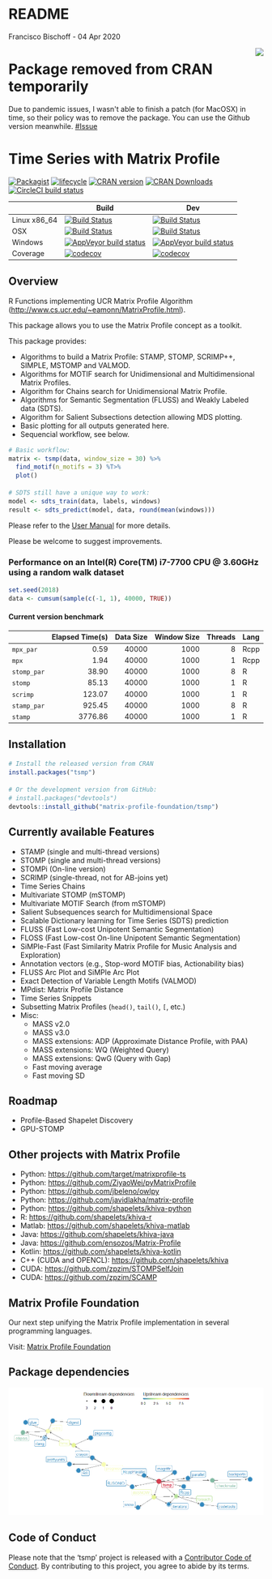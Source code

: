 README
================
Francisco Bischoff
\- 04 Apr 2020

<!-- README.md is generated from README.Rmd. Please edit that file -->

<img src="man/figures/logo.png" align="right" style="float:right;" />

# Package removed from CRAN temporarily

Due to pandemic issues, I wasn't able to finish a patch (for MacOSX) in time, so their policy was to remove the package. You can use the Github version meanwhile. [#Issue](https://github.com/matrix-profile-foundation/tsmp/issues/78)

# Time Series with Matrix Profile

<!-- badges: start -->
[![Packagist](https://img.shields.io/badge/License-Apache--2.0-brightgreen.svg)](https://choosealicense.com/licenses/apache-2.0/)
[![lifecycle](https://img.shields.io/badge/lifecycle-stable-brightgreen.svg)](https://www.tidyverse.org/lifecycle/#stable)
[![CRAN
version](http://www.r-pkg.org/badges/version/tsmp)](https://cran.r-project.org/package=tsmp)
[![CRAN
Downloads](https://cranlogs.r-pkg.org/badges/tsmp)](https://cran.r-project.org/package=tsmp)
[![CircleCI build
status](https://circleci.com/gh/matrix-profile-foundation/tsmp.svg?style=svg)](https://circleci.com/gh/matrix-profile-foundation/tsmp)
<!-- badges: end -->

|               | Build                                                                                                                                                                             | Dev                                                                                                                                                                                 |
| ------------- | --------------------------------------------------------------------------------------------------------------------------------------------------------------------------------- | ----------------------------------------------------------------------------------------------------------------------------------------------------------------------------------- |
| Linux x86\_64 | [![Build Status](https://travis-ci.com/matrix-profile-foundation/tsmp.svg?branch=master)](https://travis-ci.com/matrix-profile-foundation/tsmp)                                   | [![Build Status](https://travis-ci.com/matrix-profile-foundation/tsmp.svg?branch=develop)](https://travis-ci.com/matrix-profile-foundation/tsmp)                                    |
| OSX           | [![Build Status](https://travis-ci.com/matrix-profile-foundation/tsmp.svg?branch=master)](https://travis-ci.com/matrix-profile-foundation/tsmp)                                   | [![Build Status](https://travis-ci.com/matrix-profile-foundation/tsmp.svg?branch=develop)](https://travis-ci.com/matrix-profile-foundation/tsmp)                                    |
| Windows       | [![AppVeyor build status](https://ci.appveyor.com/api/projects/status/byfyqncr60ten98g/branch/master?svg=true)](https://ci.appveyor.com/project/franzbischoff/tsmp/branch/master) | [![AppVeyor build status](https://ci.appveyor.com/api/projects/status/byfyqncr60ten98g/branch/develop?svg=true)](https://ci.appveyor.com/project/franzbischoff/tsmp/branch/develop) |
| Coverage      | [![codecov](https://codecov.io/gh/matrix-profile-foundation/tsmp/branch/master/graph/badge.svg)](https://codecov.io/gh/matrix-profile-foundation/tsmp)                            | [![codecov](https://codecov.io/gh/matrix-profile-foundation/tsmp/branch/develop/graph/badge.svg)](https://codecov.io/gh/matrix-profile-foundation/tsmp)                             |

## Overview

R Functions implementing UCR Matrix Profile Algorithm
(<http://www.cs.ucr.edu/~eamonn/MatrixProfile.html>).

This package allows you to use the Matrix Profile concept as a toolkit.

This package provides:

  - Algorithms to build a Matrix Profile: STAMP, STOMP, SCRIMP++,
    SIMPLE, MSTOMP and VALMOD.
  - Algorithms for MOTIF search for Unidimensional and Multidimensional
    Matrix Profiles.
  - Algorithm for Chains search for Unidimensional Matrix Profile.
  - Algorithms for Semantic Segmentation (FLUSS) and Weakly Labeled data
    (SDTS).
  - Algorithm for Salient Subsections detection allowing MDS plotting.
  - Basic plotting for all outputs generated here.
  - Sequencial workflow, see below.

<!-- end list -->

``` r
# Basic workflow:
matrix <- tsmp(data, window_size = 30) %>%
  find_motif(n_motifs = 3) %T>%
  plot()

# SDTS still have a unique way to work:
model <- sdts_train(data, labels, windows)
result <- sdts_predict(model, data, round(mean(windows)))
```

Please refer to the [User
Manual](https://matrix-profile-foundation.github.io/tsmp/reference/) for
more details.

Please be welcome to suggest improvements.

### Performance on an Intel(R) Core(TM) i7-7700 CPU @ 3.60GHz using a random walk dataset

``` r
set.seed(2018)
data <- cumsum(sample(c(-1, 1), 40000, TRUE))
```

#### Current version benchmark

|             | Elapsed Time(s) | Data Size | Window Size | Threads | Lang |
| ----------- | --------------: | --------: | ----------: | ------: | :--- |
| `mpx_par`   |            0.59 |     40000 |        1000 |       8 | Rcpp |
| `mpx`       |            1.94 |     40000 |        1000 |       1 | Rcpp |
| `stomp_par` |           38.90 |     40000 |        1000 |       8 | R    |
| `stomp`     |           85.13 |     40000 |        1000 |       1 | R    |
| `scrimp`    |          123.07 |     40000 |        1000 |       1 | R    |
| `stamp_par` |          925.45 |     40000 |        1000 |       8 | R    |
| `stamp`     |         3776.86 |     40000 |        1000 |       1 | R    |

## Installation

``` r
# Install the released version from CRAN
install.packages("tsmp")

# Or the development version from GitHub:
# install.packages("devtools")
devtools::install_github("matrix-profile-foundation/tsmp")
```

## Currently available Features

  - STAMP (single and multi-thread versions)
  - STOMP (single and multi-thread versions)
  - STOMPi (On-line version)
  - SCRIMP (single-thread, not for AB-joins yet)
  - Time Series Chains
  - Multivariate STOMP (mSTOMP)
  - Multivariate MOTIF Search (from mSTOMP)
  - Salient Subsequences search for Multidimensional Space
  - Scalable Dictionary learning for Time Series (SDTS) prediction
  - FLUSS (Fast Low-cost Unipotent Semantic Segmentation)
  - FLOSS (Fast Low-cost On-line Unipotent Semantic Segmentation)
  - SiMPle-Fast (Fast Similarity Matrix Profile for Music Analysis and
    Exploration)
  - Annotation vectors (e.g., Stop-word MOTIF bias, Actionability bias)
  - FLUSS Arc Plot and SiMPle Arc Plot
  - Exact Detection of Variable Length Motifs (VALMOD)
  - MPdist: Matrix Profile Distance
  - Time Series Snippets
  - Subsetting Matrix Profiles (`head()`, `tail()`, `[`, etc.)
  - Misc:
      - MASS v2.0
      - MASS v3.0
      - MASS extensions: ADP (Approximate Distance Profile, with PAA)
      - MASS extensions: WQ (Weighted Query)
      - MASS extensions: QwG (Query with Gap)
      - Fast moving average
      - Fast moving SD

## Roadmap

  - Profile-Based Shapelet Discovery
  - GPU-STOMP

## Other projects with Matrix Profile

  - Python: <https://github.com/target/matrixprofile-ts>
  - Python: <https://github.com/ZiyaoWei/pyMatrixProfile>
  - Python: <https://github.com/jbeleno/owlpy>
  - Python: <https://github.com/javidlakha/matrix-profile>
  - Python: <https://github.com/shapelets/khiva-python>
  - R: <https://github.com/shapelets/khiva-r>
  - Matlab: <https://github.com/shapelets/khiva-matlab>
  - Java: <https://github.com/shapelets/khiva-java>
  - Java: <https://github.com/ensozos/Matrix-Profile>
  - Kotlin: <https://github.com/shapelets/khiva-kotlin>
  - C++ (CUDA and OPENCL): <https://github.com/shapelets/khiva>
  - CUDA: <https://github.com/zpzim/STOMPSelfJoin>
  - CUDA: <https://github.com/zpzim/SCAMP>

## Matrix Profile Foundation

Our next step unifying the Matrix Profile implementation in several
programming languages.

Visit: [Matrix Profile Foundation](https://matrixprofile.org)

## Package dependencies

![](man/figures/dependency_plot-1.png)<!-- -->

## Code of Conduct

Please note that the ‘tsmp’ project is released with a [Contributor Code
of
Conduct](https://github.com/matrix-profile-foundation/tsmp/blob/master/.github/CODE_OF_CONDUCT.md).
By contributing to this project, you agree to abide by its terms.
